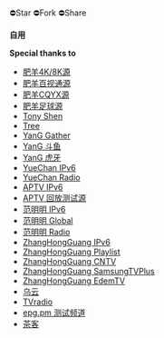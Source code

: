 ⛔️Star ⛔️Fork ⛔️Share

**自用**

**Special thanks to**

- [肥羊4K/8K源](https://ghproxy.com/https://raw.githubusercontent.com/youshandefeiyang/IPTV/main/main/IPTV.m3u)
- [肥羊百视通源](https://ghproxy.com/https://raw.githubusercontent.com/youshandefeiyang/IPTV/main/main/bestv.m3u)
- [肥羊CQYX源](https://ghproxy.com/https://raw.githubusercontent.com/youshandefeiyang/IPTV/main/main/cqyx.m3u)
- [肥羊足球源](https://football.v1.mk)
- [Tony Shen](https://ghproxy.com/https://raw.githubusercontent.com/shenhuash01/IPTV/main/IPTV.m3u)
- [Tree](https://ghproxy.com/https://raw.githubusercontent.com/TreeYI2022/IPV6/main/ipv6gj.m3u)
- [YanG Gather](https://ghproxy.com/https://raw.githubusercontent.com/YanG-1989/m3u/main/Gather.m3u)
- [YanG 斗鱼](https://ghproxy.com/https://raw.githubusercontent.com/YanG-1989/m3u/main/yu.m3u)
- [YanG 虎牙](https://ghproxy.com/https://raw.githubusercontent.com/YanG-1989/m3u/main/ya.m3u)
- [YueChan IPv6](https://ghproxy.com/https://raw.githubusercontent.com/YueChan/Live/main/IPTV.m3u)
- [YueChan Radio](https://ghproxy.com/https://raw.githubusercontent.com/YueChan/Live/main/Radio.m3u)
- [APTV IPv6](https://ghproxy.com/https://raw.githubusercontent.com/Kimentanm/aptv/master/m3u/iptv.m3u)
- [APTV 回放测试源](https://ghproxy.com/https://raw.githubusercontent.com/Kimentanm/aptv/master/m3u/aptv-playback.m3u)
- [范明明 IPv6](https://ghproxy.com/https://raw.githubusercontent.com/fanmingming/live/main/tv/m3u/ipv6.m3u)
- [范明明 Global](https://ghproxy.com/https://raw.githubusercontent.com/fanmingming/live/main/tv/m3u/global.m3u)
- [范明明 Radio](https://ghproxy.com/https://raw.githubusercontent.com/fanmingming/live/main/radio/m3u/index.m3u)
- [ZhangHongGuang IPv6](https://ghproxy.com/https://raw.githubusercontent.com/zhanghongguang/zhanghongguang.github.io/main/IPV6_IPTV.m3u)
- [ZhangHongGuang Playlist](https://ghproxy.com/https://raw.githubusercontent.com/zhanghongguang/zhanghongguang.github.io/main/playlist.m3u)
- [ZhangHongGuang CNTV](https://ghproxy.com/https://raw.githubusercontent.com/zhanghongguang/zhanghongguang.github.io/main/CNTV.m3u)
- [ZhangHongGuang SamsungTVPlus](https://ghproxy.com/https://raw.githubusercontent.com/zhanghongguang/zhanghongguang.github.io/main/SamsungTVPlus.m3u)
- [ZhangHongGuang EdemTV](https://ghproxy.com/https://raw.githubusercontent.com/zhanghongguang/zhanghongguang.github.io/main/EdemTV.m3u)
- [乌云](https://ghproxy.com/https://raw.githubusercontent.com/wuyun999/wuyun/main/zb/aptv.txt)
- [TVradio](https://ghproxy.com/https://raw.githubusercontent.com/goolguy007/radioer/main/TVradio)
- [epg.pm 测试频道](https://epg.pm/static/sitemap/test_channels_all.m3u)
- [茶客](https://ghproxy.com/https://raw.githubusercontent.com/vamoschuck/TV/main/M3U)
